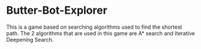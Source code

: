 # Butter-Bot-Explorer
This is a game based on searching algorithms used to find the shortest path.
The 2 algorithms that are used in this game are A* search and Iterative Deepening Search.
